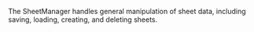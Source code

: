 The SheetManager handles general manipulation of sheet data, including saving, loading, creating, and deleting sheets.